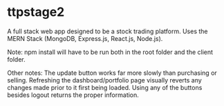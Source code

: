 # ttpstage2
A full stack web app designed to be a stock trading platform.
Uses the MERN Stack (MongoDB, Express.js, React.js, Node.js).

Note: npm install will have to be run both in the root folder and the client folder.

Other notes: The update button works far more slowly than purchasing or selling.
Refreshing the dashboard/portfolio page visually reverts any changes made prior to it first being loaded. Using any of the buttons
besides logout returns the proper information.
